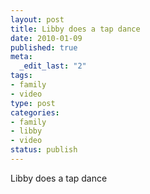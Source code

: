 ```yaml
--- 
layout: post
title: Libby does a tap dance
date: 2010-01-09
published: true
meta: 
  _edit_last: "2"
tags: 
- family
- video
type: post
categories: 
- family
- libby
- video
status: publish
---
```

Libby does a tap dance
